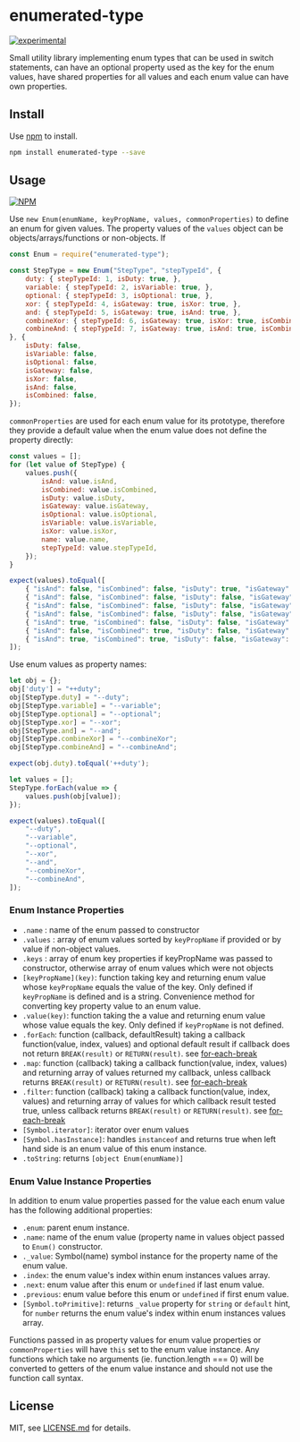 # enumerated-type

[![experimental](http://badges.github.io/stability-badges/dist/experimental.svg)](http://github.com/badges/stability-badges)

Small utility library implementing enum types that can be used in switch statements, can have an
optional property used as the key for the enum values, have shared properties for all values and
each enum value can have own properties.

## Install

Use [npm](https://npmjs.com/) to install.

```sh
npm install enumerated-type --save
```

## Usage

[![NPM](https://nodei.co/npm/enumerated-type.png)](https://www.npmjs.com/package/enumerated-type)

Use `new Enum(enumName, keyPropName, values, commonProperties)` to define an enum for given
values. The property values of the `values` object can be objects/arrays/functions or
non-objects. If

```javascript
const Enum = require("enumerated-type");

const StepType = new Enum("StepType", "stepTypeId", {
    duty: { stepTypeId: 1, isDuty: true, },
    variable: { stepTypeId: 2, isVariable: true, },
    optional: { stepTypeId: 3, isOptional: true, },
    xor: { stepTypeId: 4, isGateway: true, isXor: true, },
    and: { stepTypeId: 5, isGateway: true, isAnd: true, },
    combineXor: { stepTypeId: 6, isGateway: true, isXor: true, isCombined: true, },
    combineAnd: { stepTypeId: 7, isGateway: true, isAnd: true, isCombined: true, },
}, {
    isDuty: false,
    isVariable: false,
    isOptional: false,
    isGateway: false,
    isXor: false,
    isAnd: false,
    isCombined: false,
});
```

`commonProperties` are used for each enum value for its prototype, therefore they provide a
default value when the enum value does not define the property directly:

```javascript
const values = [];
for (let value of StepType) {
    values.push({
        isAnd: value.isAnd,
        isCombined: value.isCombined,
        isDuty: value.isDuty,
        isGateway: value.isGateway,
        isOptional: value.isOptional,
        isVariable: value.isVariable,
        isXor: value.isXor,
        name: value.name,
        stepTypeId: value.stepTypeId,
    });
}

expect(values).toEqual([
    { "isAnd": false, "isCombined": false, "isDuty": true, "isGateway": false, "isOptional": false, "isVariable": false, "isXor": false, "name": "duty", "stepTypeId": 1, },
    { "isAnd": false, "isCombined": false, "isDuty": false, "isGateway": false, "isOptional": false, "isVariable": true, "isXor": false, "name": "variable", "stepTypeId": 2, },
    { "isAnd": false, "isCombined": false, "isDuty": false, "isGateway": false, "isOptional": true, "isVariable": false, "isXor": false, "name": "optional", "stepTypeId": 3, },
    { "isAnd": false, "isCombined": false, "isDuty": false, "isGateway": true, "isOptional": false, "isVariable": false, "isXor": true, "name": "xor", "stepTypeId": 4, },
    { "isAnd": true, "isCombined": false, "isDuty": false, "isGateway": true, "isOptional": false, "isVariable": false, "isXor": false, "name": "and", "stepTypeId": 5, },
    { "isAnd": false, "isCombined": true, "isDuty": false, "isGateway": true, "isOptional": false, "isVariable": false, "isXor": true, "name": "combineXor", "stepTypeId": 6, },
    { "isAnd": true, "isCombined": true, "isDuty": false, "isGateway": true, "isOptional": false, "isVariable": false, "isXor": false, "name": "combineAnd", "stepTypeId": 7, },
]);
```

Use enum values as property names:

```javascript
let obj = {};
obj['duty'] = "++duty";
obj[StepType.duty] = "--duty";
obj[StepType.variable] = "--variable";
obj[StepType.optional] = "--optional";
obj[StepType.xor] = "--xor";
obj[StepType.and] = "--and";
obj[StepType.combineXor] = "--combineXor";
obj[StepType.combineAnd] = "--combineAnd";

expect(obj.duty).toEqual('++duty');

let values = [];
StepType.forEach(value => {
    values.push(obj[value]);
});

expect(values).toEqual([
    "--duty",
    "--variable",
    "--optional",
    "--xor",
    "--and",
    "--combineXor",
    "--combineAnd",
]);
```

### Enum Instance Properties

* `.name` : name of the enum passed to constructor
* `.values` : array of enum values sorted by `keyPropName` if provided or by value if non-object
  values.
* `.keys` : array of enum key properties if keyPropName was passed to constructor, otherwise
  array of enum values which were not objects
* `[keyPropName](key)`: function taking key and returning enum value whose `keyPropName` equals
  the value of the key. Only defined if `keyPropName` is defined and is a string. Convenience
  method for converting key property value to an enum value.
* `.value(key)`: function taking the a value and returning enum value whose value equals the
  key. Only defined if `keyPropName` is not defined.
* `.forEach`: function (callback, defaultResult) taking a callback function(value, index,
  values) and optional default result if callback does not return `BREAK(result)` or
  `RETURN(result)`. see [for-each-break]
* `.map`: function (callback) taking a callback function(value, index, values) and returning
  array of values returned my callback, unless callback returns `BREAK(result)` or
  `RETURN(result)`. see [for-each-break]
* `.filter`: function (callback) taking a callback function(value, index, values) and returning
  array of values for which callback result tested true, unless callback returns `BREAK(result)`
  or `RETURN(result)`. see [for-each-break]
* `[Symbol.iterator]`: iterator over enum values
* `[Symbol.hasInstance]`: handles `instanceof` and returns true when left hand side is an enum
  value of this enum instance.
* `.toString`: returns `[object Enum(enumName)]`

### Enum Value Instance Properties

In addition to enum value properties passed for the value each enum value has the following
additional properties:

* `.enum`: parent enum instance.
* `.name`: name of the enum value (property name in values object passed to `Enum()`
  constructor.
* `._value`: Symbol(name) symbol instance for the property name of the enum value.
* `.index`: the enum value's index within enum instances values array.
* `.next`: enum value after this enum or `undefined` if last enum value.
* `.previous`: enum value before this enum or `undefined` if first enum value.
* `[Symbol.toPrimitive]`: returns `_value` property for `string` or `default` hint, for `number`
  returns the enum value's index within enum instances values array.

Functions passed in as property values for enum value properties or `commonProperties` will have
`this` set to the enum value instance. Any functions which take no arguments (ie.
function.length === 0) will be converted to getters of the enum value instance and should not
use the function call syntax.

## License

MIT, see [LICENSE.md](http://github.com/vsch/enumerated-type/blob/master/LICENSE.md) for
details.

[for-each-break]: http://github.com/vsch/for-each-break/blob/master/README.md
